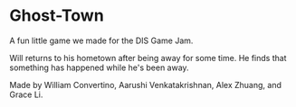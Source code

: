 # Ghost-Town

A fun little game we made for the DIS Game Jam.

Will returns to his hometown after being away for some time. He finds that something has happened while he's been away.

Made by William Convertino, Aarushi Venkatakrishnan, Alex Zhuang, and Grace Li.
